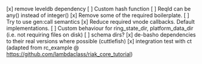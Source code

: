 [x] remove leveldb dependency
[ ] Custom hash function
[ ] ReqId can be any() instead of integer()
[x] Remove some of the required boilerplate.
[ ] Try to use gen:call semantics
[x] Reduce required vnode callbacks. Default implementations.
[ ] Custom behaviour for ring_state_dir, platform_data_dir (i.e. not requiring files on disk)
[ ] schema dirs?
[x] de-basho dependencies to their real versions where possible (cuttlefish)
[x] integration test with ct (adapted from rc_example @ https://github.com/lambdaclass/riak_core_tutorial)

